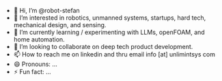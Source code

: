 - 👋 Hi, I’m @robot-stefan
- 👀 I’m interested in robotics, unmanned systems, startups, hard tech, mechanical design, and sensing. 
- 🌱 I’m currently learning / experimenting with LLMs, openFOAM, and home automation.
- 💞️ I’m looking to collaborate on deep tech product development.
- 📫 How to reach me on linkedin and thru email info [at] unlimintsys  com
- 😄 Pronouns: ...
- ⚡ Fun fact: ...

<!---
robot-stefan/robot-stefan is a ✨ special ✨ repository because its `README.md` (this file) appears on your GitHub profile.
You can click the Preview link to take a look at your changes.
--->
